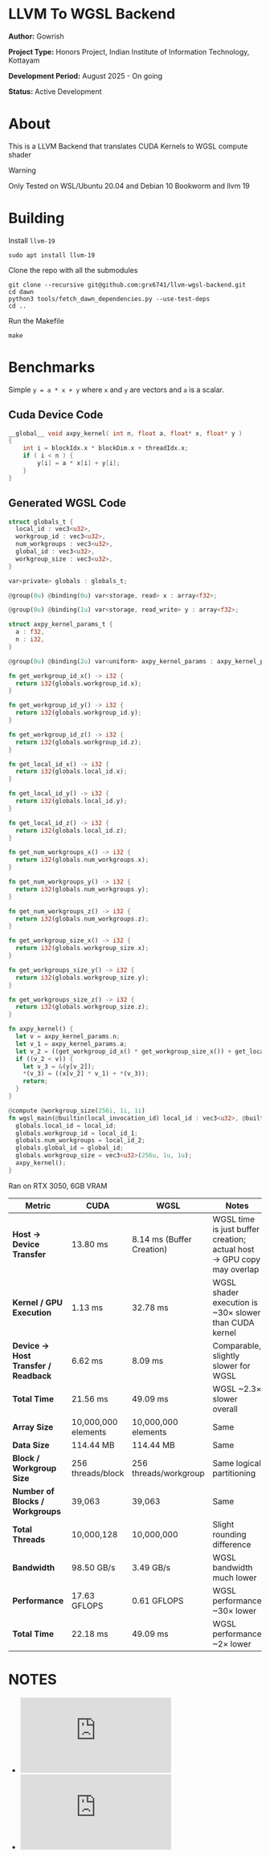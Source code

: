 # LLVM To WGSL Backend

**Author:** Gowrish

**Project Type:** Honors Project, Indian Institute of Information Technology, Kottayam

**Development Period:** August 2025 - On going

**Status:** Active Development

# About

This is a LLVM Backend that translates CUDA Kernels to WGSL compute shader

> [!WARNING]
> Only Tested on WSL/Ubuntu 20.04 and Debian 10 Bookworm and llvm 19

# Building

Install `llvm-19`

```
sudo apt install llvm-19
```

Clone the repo with all the submodules

```
git clone --recursive git@github.com:grx6741/llvm-wgsl-backend.git
cd dawn
python3 tools/fetch_dawn_dependencies.py --use-test-deps
cd ..
```

Run the Makefile

```
make
```

# Benchmarks

Simple `y = a * x + y` where `x` and `y` are vectors and `a` is a scalar.

## Cuda Device Code

```cpp
__global__ void axpy_kernel( int n, float a, float* x, float* y )
{
    int i = blockIdx.x * blockDim.x + threadIdx.x;
    if ( i < n ) {
        y[i] = a * x[i] + y[i];
    }
}
```

## Generated WGSL Code

```rust
struct globals_t {
  local_id : vec3<u32>,
  workgroup_id : vec3<u32>,
  num_workgroups : vec3<u32>,
  global_id : vec3<u32>,
  workgroup_size : vec3<u32>,
}

var<private> globals : globals_t;

@group(0u) @binding(0u) var<storage, read> x : array<f32>;

@group(0u) @binding(1u) var<storage, read_write> y : array<f32>;

struct axpy_kernel_params_t {
  a : f32,
  n : i32,
}

@group(0u) @binding(2u) var<uniform> axpy_kernel_params : axpy_kernel_params_t;

fn get_workgroup_id_x() -> i32 {
  return i32(globals.workgroup_id.x);
}

fn get_workgroup_id_y() -> i32 {
  return i32(globals.workgroup_id.y);
}

fn get_workgroup_id_z() -> i32 {
  return i32(globals.workgroup_id.z);
}

fn get_local_id_x() -> i32 {
  return i32(globals.local_id.x);
}

fn get_local_id_y() -> i32 {
  return i32(globals.local_id.y);
}

fn get_local_id_z() -> i32 {
  return i32(globals.local_id.z);
}

fn get_num_workgroups_x() -> i32 {
  return i32(globals.num_workgroups.x);
}

fn get_num_workgroups_y() -> i32 {
  return i32(globals.num_workgroups.y);
}

fn get_num_workgroups_z() -> i32 {
  return i32(globals.num_workgroups.z);
}

fn get_workgroup_size_x() -> i32 {
  return i32(globals.workgroup_size.x);
}

fn get_workgroups_size_y() -> i32 {
  return i32(globals.workgroup_size.y);
}

fn get_workgroups_size_z() -> i32 {
  return i32(globals.workgroup_size.z);
}

fn axpy_kernel() {
  let v = axpy_kernel_params.n;
  let v_1 = axpy_kernel_params.a;
  let v_2 = ((get_workgroup_id_x() * get_workgroup_size_x()) + get_local_id_x());
  if ((v_2 < v)) {
    let v_3 = &(y[v_2]);
    *(v_3) = ((x[v_2] * v_1) + *(v_3));
    return;
  }
}

@compute @workgroup_size(256i, 1i, 1i)
fn wgsl_main(@builtin(local_invocation_id) local_id : vec3<u32>, @builtin(workgroup_id) local_id_1 : vec3<u32>, @builtin(num_workgroups) local_id_2 : vec3<u32>, @builtin(global_invocation_id) global_id : vec3<u32>) {
  globals.local_id = local_id;
  globals.workgroup_id = local_id_1;
  globals.num_workgroups = local_id_2;
  globals.global_id = global_id;
  globals.workgroup_size = vec3<u32>(256u, 1u, 1u);
  axpy_kernel();
}
```

Ran on RTX 3050, 6GB VRAM

| Metric                                | CUDA                | WGSL                      | Notes                                                                 |
| ------------------------------------- | ------------------- | ------------------------- | --------------------------------------------------------------------- |
| **Host → Device Transfer**            | 13.80 ms            | 8.14 ms (Buffer Creation) | WGSL time is just buffer creation; actual host → GPU copy may overlap |
| **Kernel / GPU Execution**            | 1.13 ms             | 32.78 ms                  | WGSL shader execution is ~30× slower than CUDA kernel                 |
| **Device → Host Transfer / Readback** | 6.62 ms             | 8.09 ms                   | Comparable, slightly slower for WGSL                                  |
| **Total Time**                        | 21.56 ms            | 49.09 ms                  | WGSL ~2.3× slower overall                                             |
| **Array Size**                        | 10,000,000 elements | 10,000,000 elements       | Same                                                                  |
| **Data Size**                         | 114.44 MB           | 114.44 MB                 | Same                                                                  |
| **Block / Workgroup Size**            | 256 threads/block   | 256 threads/workgroup     | Same logical partitioning                                             |
| **Number of Blocks / Workgroups**     | 39,063              | 39,063                    | Same                                                                  |
| **Total Threads**                     | 10,000,128          | 10,000,000                | Slight rounding difference                                            |
| **Bandwidth**                         | 98.50 GB/s          | 3.49 GB/s                 | WGSL bandwidth much lower                                             |
| **Performance**                       | 17.63 GFLOPS        | 0.61 GFLOPS               | WGSL performance ~30× lower                                           |
| **Total Time**                        | 22.18 ms            | 49.09 ms                  | WGSL performance ~2× lower                                           |

# NOTES

- ![NVPTX](https://llvm.org/docs/NVPTXUsage.html)
- ![LLVM Lang Ref](https://llvm.org/docs/LangRef.html)
